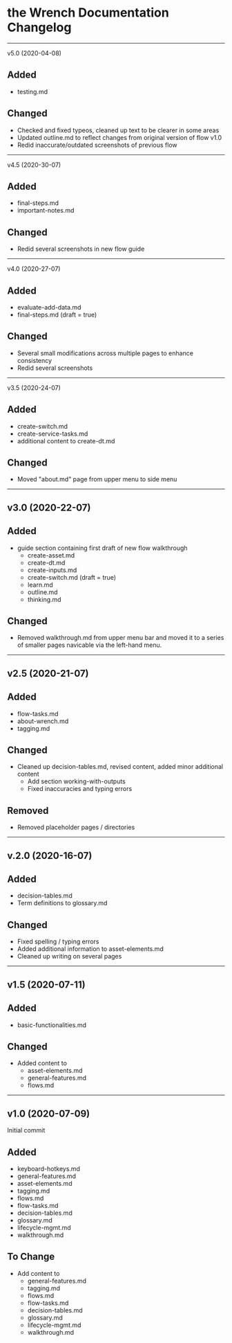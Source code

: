 # the Wrench Documentation Changelog

---

v5.0 (2020-04-08)

## Added

* testing.md

## Changed

* Checked and fixed typeos, cleaned up text to be clearer in some areas
* Updated outline.md to reflect changes from original version of flow v1.0
* Redid inaccurate/outdated screenshots of previous flow


---

v4.5 (2020-30-07)

## Added

* final-steps.md
* important-notes.md

## Changed

* Redid several screenshots in new flow guide

---

v4.0 (2020-27-07)

## Added

* evaluate-add-data.md
* final-steps.md (draft = true)

## Changed

* Several small modifications across multiple pages to enhance consistency
* Redid several screenshots 

---

v3.5 (2020-24-07)

## Added

* create-switch.md
* create-service-tasks.md
* additional content to create-dt.md

## Changed

* Moved "about.md" page from upper menu to side menu

---

## v3.0 (2020-22-07)

## Added

* guide section containing first draft of new flow walkthrough
  * create-asset.md
  * create-dt.md
  * create-inputs.md
  * create-switch.md (draft = true)
  * learn.md
  * outline.md
  * thinking.md

## Changed

* Removed walkthrough.md from upper menu bar and moved it to a series of smaller pages navicable via the left-hand menu.

---

## v2.5 (2020-21-07)

## Added

* flow-tasks.md
* about-wrench.md
* tagging.md

## Changed

* Cleaned up decision-tables.md, revised content, added minor additional content
  * Add section working-with-outputs
  * Fixed inaccuracies and typing errors

## Removed

* Removed placeholder pages / directories

---

## v.2.0 (2020-16-07)

## Added

* decision-tables.md
* Term definitions to glossary.md

## Changed

* Fixed spelling / typing errors
* Added additional information to asset-elements.md
* Cleaned up writing on several pages

---

## v1.5 (2020-07-11)

## Added

* basic-functionalities.md

## Changed

* Added content to
  * asset-elements.md
  * general-features.md
  * flows.md

---

## v1.0 (2020-07-09)

Initial commit

## Added

* keyboard-hotkeys.md
* general-features.md
* asset-elements.md
* tagging.md
* flows.md
* flow-tasks.md
* decision-tables.md
* glossary.md
* lifecycle-mgmt.md
 * walkthrough.md

## To Change

* Add content to
  * general-features.md
  * tagging.md
  * flows.md
  * flow-tasks.md
  * decision-tables.md
  * glossary.md
  * lifecycle-mgmt.md
  * walkthrough.md



